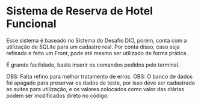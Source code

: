 
# Sistema de Reserva de Hotel Funcional

Esse sistema é baseado no Sistema do Desafio DIO, porém, conta com a utilização de SQLite para um cadastro real. Por conta disso, caso seja refinado e feito um Front, pode até mesmo ser utilizado de forma prática.

É grande facilidade, basta inserir os comandos pedidos pelo terminal.

OBS: Falta refino para melhor tratamento de erros.
OBS: O banco de dados foi apagado para preservar os dados de teste, por isso deve ser cadastrado as suites para utilização, e os valores colocados como valor das diárias podem ser modificados direto no código.